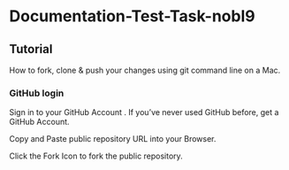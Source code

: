 # Documentation-Test-Task-nobl9
## Tutorial

How to fork, clone & push your changes using git command line on a Mac. 

### GitHub login

Sign in to your GitHub Account .
If you’ve never used GitHub before, get a GitHub Account.

Copy and Paste public repository URL into your Browser.

Click the Fork Icon to fork the public repository.
